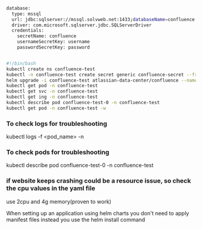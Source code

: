 ```sh
 
database:
  type: mssql
  url: jdbc:sqlserver://mssql.solvweb.net:1433;databaseName=confluence
  driver: com.microsoft.sqlserver.jdbc.SQLServerDriver
  credentials:
    secretName: confluence 
    usernameSecretKey: username
    passwordSecretKey: password


#!/bin/bash
kubectl create ns confluence-test 
kubectl -n confluence-test create secret generic confluence-secret --from-literal=username='confluencetest' --from-literal=password='(input_password)'
helm upgrade -i confluence-test atlassian-data-center/confluence --namespace confluence-test --create-namespace  --values confluence-values.yaml 
kubectl get pod -n confluence-test
kubectl get svc -n confluence-test
kubectl get ing -n confluence-test
kubectl describe pod confluence-test-0 -n confluence-test
kubectl get pod -n confluence-test -w

```

### To check logs for troubleshooting 
kubectl logs -f <pod_name> -n <namespace>

### To check pods for troubleshooting
kubectl describe pod confluence-test-0 -n confluence-test

### if website keeps crashing could be a resource issue, so check the cpu values in the yaml file 
use 2cpu and 4g memory(proven to work)

When setting up an application using helm charts you don't need to apply manifest files instead you use the helm install command 